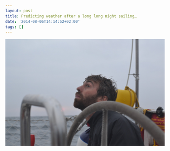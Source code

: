 ```yaml
---
layout: post
title: Predicting weather after a long long night sailing…
date: '2014-08-06T14:14:52+02:00'
tags: []
---
```

![Predicting weather after a long long night sailing…](/files/tumblr_n9vwos5huu1tq106bo1_1280.jpg)
